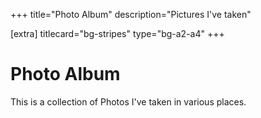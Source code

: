 +++
title="Photo Album"
description="Pictures I've taken"

[extra]
titlecard="bg-stripes"
type="bg-a2-a4"
+++

# Photo Album

This is a collection of Photos I've taken in various places.
